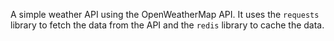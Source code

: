 A simple weather API using the OpenWeatherMap API. It uses the `requests` library to fetch the data from the API and the `redis` library to cache the data.